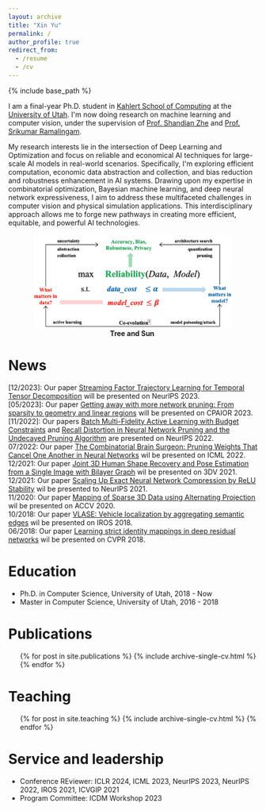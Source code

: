 ```yaml
---
layout: archive
title: "Xin Yu"
permalink: /
author_profile: true
redirect_from:
  - /resume
  - /cv
---
```


{% include base_path %}

I am a final-year Ph.D. student in [Kahlert School of Computing](https://www.cs.utah.edu/) at the [University of Utah](https://www.utah.edu). I'm now doing research on machine learning and computer vision, under the supervision of [Prof. Shandian Zhe](https://www.cs.utah.edu/~zhe) and [Prof. Srikumar Ramalingam](https://users.cs.utah.edu/~srikumar/). 

My research  interests lie in the intersection of Deep Learning and Optimization and focus on reliable and economical AI techniques for large-scale AI models in real-world scenarios. Specifically, I'm exploring efficient computation, economic data abstraction and collection, and bias reduction and robustness enhancement in AI systems. Drawing upon my expertise in combinatorial optimization, Bayesian machine learning, and deep neural network expressiveness, I aim to address these multifaceted challenges in computer vision and physical simulation applications. This interdisciplinary approach allows me to forge new pathways in creating more efficient, equitable, and powerful AI technologies.

<!--- ![Research Roadmap](./../images/research_statement_fig.jpg)  --->

<figure>
<p align="center">
<img src="./../images/research_statement_fig.jpg" alt="drawing" width="400"/> 
<b> Tree and Sun </b><img>
</p>
</figure>  

News
=====
\[12/2023\]: Our paper [Streaming Factor Trajectory Learning for Temporal Tensor Decomposition](https://neurips.cc/virtual/2023/poster/71689) will be presented on NeurIPS 2023. \
[05/2023]: Our paper [Getting away with more network pruning: From sparsity to geometry and linear regions](https://arxiv.org/pdf/2301.07966.pdf) will be presented on CPAIOR 2023. \
[11/2022]: Our papers [Batch Multi-Fidelity Active Learning with Budget Constraints]() and [Recall Distortion in Neural Network Pruning and the Undecayed Pruning Algorithm](https://proceedings.neurips.cc/paper_files/paper/2022/file/d3303e0ca98a267164d905bbc7947f88-Paper-Conference.pdf) are presented on NeurIPS 2022. \
07/2022: Our paper [The Combinatorial Brain Surgeon: Pruning Weights That Cancel One Another in Neural Networks](https://proceedings.mlr.press/v162/yu22f/yu22f.pdf) wil be presented on ICML 2022. \
12/2021: Our paper [Joint 3D Human Shape Recovery and Pose Estimation from a Single Image with Bilayer Graph](https://arxiv.org/pdf/2110.08472.pdf) wil be presented on 3DV 2021. \
12/2021: Our paper [Scaling Up Exact Neural Network Compression by ReLU Stability](https://proceedings.neurips.cc/paper/2021/file/e35d7a5768c4b85b4780384d55dc3620-Paper.pdf) wil be presented to NeurIPS 2021. \
11/2020: Our paper [Mapping of Sparse 3D Data using Alternating Projection](https://openaccess.thecvf.com/content/ACCV2020/papers/Ranade_Mapping_of_Sparse_3D_Data_using_Alternating_Projection_ACCV_2020_paper.pdf) wil be presented on ACCV 2020. \
10/2018: Our paper [VLASE: Vehicle localization by aggregating semantic edges](https://www.researchgate.net/publication/326290402_VLASE_Vehicle_Localization_by_Aggregating_Semantic_Edges) wil be presented on IROS 2018. \
06/2018: Our paper [Learning strict identity mappings in deep residual networks](https://openaccess.thecvf.com/content_cvpr_2018/papers/Yu_Learning_Strict_Identity_CVPR_2018_paper.pdf) wil be presented on CVPR 2018. 
<!--- 08/2017: One paper on 'Compass: Spatio temporal sentiment analysis of US election what twitter says!' is presented on KDD 2017 --->


Education
======
* Ph.D. in Computer Science, University of Utah, 2018 - Now
* Master in Computer Science, University of Utah, 2016 - 2018


Publications
======
  <ul>{% for post in site.publications %}
    {% include archive-single-cv.html %}
  {% endfor %}</ul>

<!---
Talks
======
  <ul>{% for post in site.talks %}
    {% include archive-single-talk-cv.html %}
  {% endfor %}</ul>
  
--->


Teaching
======
  <ul>{% for post in site.teaching %}
    {% include archive-single-cv.html %}
  {% endfor %}</ul>
  
Service and leadership
======
* Conference REviewer: ICLR 2024, ICML 2023, NeurIPS 2023, NeurIPS 2022, IROS 2021, ICVGIP 2021
* Program Committee: ICDM Workshop 2023
